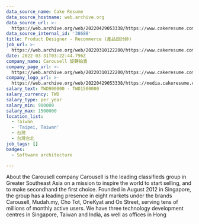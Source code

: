 ```yaml
---
data_source_name: Cake Resume
data_source_hostname: web.archive.org
data_source_url: >-
  https://web.archive.org/web/20220429053338/https://www.cakeresume.com/jobs?ref=jobs_job_search_202001_v2&utm_campaign=jobs_job_search&utm_source=google&utm_content=202001_v2&gclid=CjwKCAjw9qiTBhBbEiwAp-GE0QAQVi1PP90Zg7RzV-FMesN7AdET8fKhFD3Kkq1N6nhM9n3zrUIYlhoChVoQAvD_BwE
data_source_internal_id: '38688'
title: Product Designer - Recommerce (產品設計師)
job_url: >-
  https://web.archive.org/web/20220310122200/https://www.cakeresume.com/companies/carousell/jobs/product-designer-recommerce-product-designer
date: 2022-03-31T03:22:44.796Z
company_name: Carousell 旋轉拍賣
company_page_url: >-
  https://web.archive.org/web/20220310122200/https://www.cakeresume.com/companies/carousell
company_logo_url: >-
  https://web.archive.org/web/20220429053338/https://media.cakeresume.com/image/upload/s--GJsX0gn8--/c_pad,fl_png8,h_200,w_200/v1565956862/epaplsqwkax9tjzivjde.png
salary_text: TWD900000 - TWD1500000
salary_currency: TWD
salary_type: per_year
salary_min: 900000
salary_max: 1500000
location_list:
  - Taiwan
  - 'Taipei, Taiwan'
  - 台灣
  - 台灣台北
job_tags: []
badges:
  - Software architecture

---
```


About the Carousell company Carousell is the leading classifieds group in Greater Southeast Asia on a mission to inspire the world to start selling, and to make secondhand the first choice. Founded in August 2012 in Singapore, the group has a leading presence in eight markets under the brands Carousell, Mudah.my, Cho Tot, OneKyat and Ox Street, serving tens of millions of monthly active users. We have three technology development centres in Singapore, Taiwan and India, as well as offices in Hong